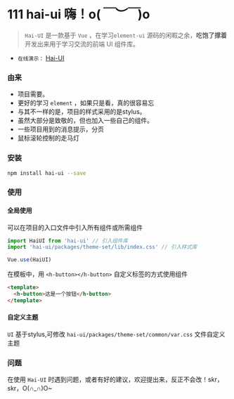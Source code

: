 # 111 hai-ui  嗨！o(*￣︶￣*)o

> `Hai-UI` 是一款基于 `Vue` ，在学习```element-ui``` 源码的闲暇之余，**吃饱了撑着** 开发出来用于学习交流的前端 UI 组件库。
- `在线演示：` [Hai-UI](https://120.79.75.161:10086/ "o(*￣︶￣*)o")

### 由来

- 项目需要。
- 更好的学习 `element` ，如果只是看，真的很容易忘
- 与其不一样的是，项目的样式采用的是stylus。
- 虽然大部分是致敬的，但也加入一些自己的组件。
- 一些项目用到的消息提示，分页
- 鼠标滚轮控制的走马灯


### 安装

```bash
npm install hai-ui --save
```

### 使用

#### 全局使用

可以在项目的入口文件中引入所有组件或所需组件

```js
import HaiUI from 'hai-ui' // 引入组件库
import 'hai-ui/packages/theme-set/lib/index.css' // 引入样式库

Vue.use(HaiUI)
```

在模板中，用 `<h-button></h-button>` 自定义标签的方式使用组件

```html
<template>
  <h-button>这是一个按钮</h-button>
</template>
```

#### 自定义主题

`UI` 基于stylus,可修改 `hai-ui/packages/theme-set/common/var.css` 文件自定义主题


### 问题

在使用 `Hai-UI` 时遇到问题，或者有好的建议，欢迎提出来，反正不会改！skr，skr，O(∩_∩)O~
